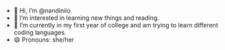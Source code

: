 - 👋 Hi, I’m @nandiniio
- 👀 I’m interested in learning new things and reading.
- 🌱 I’m currently in my first year of college and am trying to learn different coding languages. 
- 😄 Pronouns: she/her

<!---
nandiniio/nandiniio is a ✨ special ✨ repository because its `README.md` (this file) appears on your GitHub profile.
You can click the Preview link to take a look at your changes.
--->
